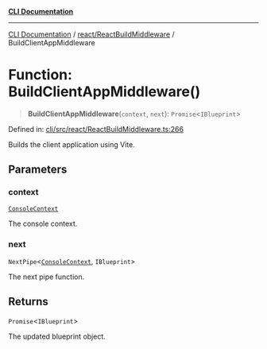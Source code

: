 [**CLI Documentation**](../../../README.md)

***

[CLI Documentation](../../../README.md) / [react/ReactBuildMiddleware](../README.md) / BuildClientAppMiddleware

# Function: BuildClientAppMiddleware()

> **BuildClientAppMiddleware**(`context`, `next`): `Promise`\<`IBlueprint`\>

Defined in: [cli/src/react/ReactBuildMiddleware.ts:266](https://github.com/stonemjs/cli/blob/c980e34c3e365606f5472998f0ccb119c79896c3/src/react/ReactBuildMiddleware.ts#L266)

Builds the client application using Vite.

## Parameters

### context

[`ConsoleContext`](../../../declarations/interfaces/ConsoleContext.md)

The console context.

### next

`NextPipe`\<[`ConsoleContext`](../../../declarations/interfaces/ConsoleContext.md), `IBlueprint`\>

The next pipe function.

## Returns

`Promise`\<`IBlueprint`\>

The updated blueprint object.
